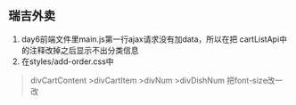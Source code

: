 ## 瑞吉外卖
1. day6前端文件里main.js第一行ajax请求没有加data，所以在把 cartListApi中的注释改掉之后显示不出分类信息
2. 在styles/add-order.css中
>divCartContent
    >divCartItem
        >divNum
            >divDishNum
把font-size改一改